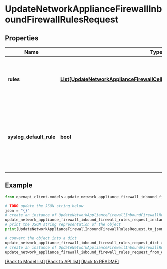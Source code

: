 # UpdateNetworkApplianceFirewallInboundFirewallRulesRequest


## Properties

Name | Type | Description | Notes
------------ | ------------- | ------------- | -------------
**rules** | [**List[UpdateNetworkApplianceFirewallCellularFirewallRulesRequestRulesInner]**](UpdateNetworkApplianceFirewallCellularFirewallRulesRequestRulesInner.md) | An ordered array of the firewall rules (not including the default rule) | [optional] 
**syslog_default_rule** | **bool** | Log the special default rule (boolean value - enable only if you&#39;ve configured a syslog server) (optional) | [optional] 

## Example

```python
from openapi_client.models.update_network_appliance_firewall_inbound_firewall_rules_request import UpdateNetworkApplianceFirewallInboundFirewallRulesRequest

# TODO update the JSON string below
json = "{}"
# create an instance of UpdateNetworkApplianceFirewallInboundFirewallRulesRequest from a JSON string
update_network_appliance_firewall_inbound_firewall_rules_request_instance = UpdateNetworkApplianceFirewallInboundFirewallRulesRequest.from_json(json)
# print the JSON string representation of the object
print(UpdateNetworkApplianceFirewallInboundFirewallRulesRequest.to_json())

# convert the object into a dict
update_network_appliance_firewall_inbound_firewall_rules_request_dict = update_network_appliance_firewall_inbound_firewall_rules_request_instance.to_dict()
# create an instance of UpdateNetworkApplianceFirewallInboundFirewallRulesRequest from a dict
update_network_appliance_firewall_inbound_firewall_rules_request_from_dict = UpdateNetworkApplianceFirewallInboundFirewallRulesRequest.from_dict(update_network_appliance_firewall_inbound_firewall_rules_request_dict)
```
[[Back to Model list]](../README.md#documentation-for-models) [[Back to API list]](../README.md#documentation-for-api-endpoints) [[Back to README]](../README.md)


